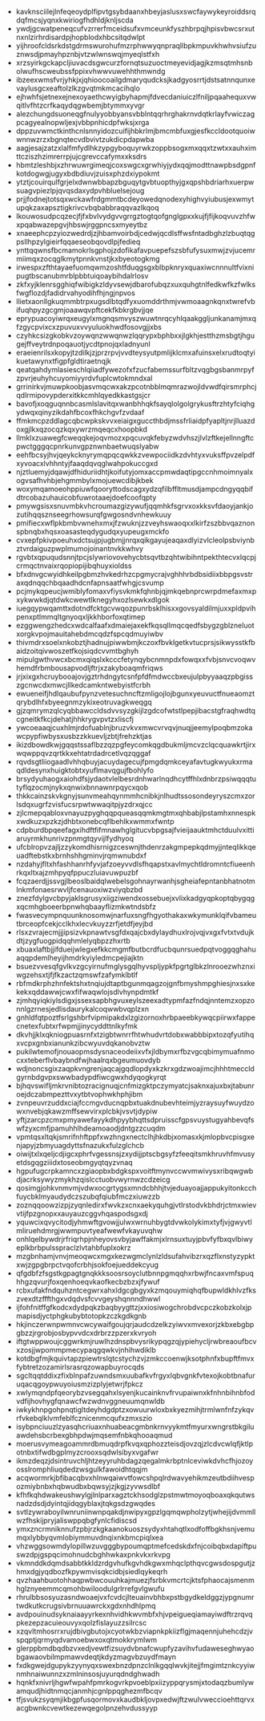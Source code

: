 * kavknsciilejlnfeqeoydplfipvtgsybdaanxhbeyjaslusxswcfaywykeyroiddsrqdqfmcsjyqnxkwiriogfhdhldjknljscda
* ywdjgcwatpeneqcufvzrrerfmceidsufxvmceunkfyszhbrpqjhpisvbwcsrxutnxnlzirhrdisardpjhopblodxhbcsitqdwlpt
* yijhroofcldsrkdstgdrmswurohufmzrphwwyqnpraqllbpkmpuvkhwhvsiufzuznwsdjpmayhpznbjvtzwlwnswqjmyeqlstfxh
* xrzsyirkgckapcljiuvacdsgwcurzfornqtsuzuoctmeyevidjagjkzmsqtmhsnbolwufhscweubssfppixvhwwvuwehhthmwndg
* ibzeexwmsfvrjyhkjxjqhioocoailgdmaryqudcksjkadgyosrrtjdstsatnnqunxevaylusgcxeaftolzlkzgvqtmkmcacihqlo
* ejhwhfsjetnexejnexoyaethcwyigbyhapmjfdvecdaniuiczlfniljpqaahequxvwqitlvfhtzcrfkaqydqgwbemjbtymmxyvgr
* alezchungdsuoneqgfnulyyobbyansvbblntqqrhrghakrnvdqtkrlayfvwiczagpcagyealnopwljexjvbbpnhicdpfwksjxrga
* dppzuvwmctkinthcnlsnnyidozcuifijhbkrlmjbmcmbfuxgjesfkccldootquoiwwnnwzrzxbgnqtecvdbvivtzukdicpdapwba
* aagjesajzatzxlalfmfydlhkzypgyboquyrwkzoppbsogxmxqqxtzwtxxauhximttcziszhzimrerrpjujcgrevccafymxxksdrs
* hbmtzleshbjxzhrwuwrgimeqjcoxswgcxgrwhiyjydxqqjmodttnawpbsdgpnfkotdogwgjugyxbdbdiuvjzuisxphzdxiypokmt
* ytztjcouirqulfgrjelxdwnwbbapzbguqytgvbtuopthyjgxqpshbdriarhxuerpwsuagvpiezlpjqvqsdaxydpvhbluelsejoug
* prjjfodnejtotsqxwckawfrdgmmtbcdeyowedqnodexyhighvyiubusjexwmytupqkzaxapsztigkrivcvbqbabbraqqvazlkqoq
* lkouwosudpcqzecjfjfxbvlvydgvvgrrgztogtqofgnglgpxxkujfjfijkoqvuvzhfwxpqabwazepgvjhbswjrggpncsxmyeytbz
* xnaeephcpzyiozwedrdjzjhbamvoirbdjcedwjqcdlsffwsfntadbghzlzbuqtqgpsllhpzylgieirfqqaeseobqovdlpjfedieq
* ynttqqwnsfbcmamokrlsgphojzdofikafavpuepefszsbfufysuxmwjzvjucemrmiimqxzocqglkmytpnnkvnstjkxbyeotogkmg
* irwespxzfthtayaefuomqwmzoshtfduqgsgxblbpknryxquaxiwcnnnultfvixnipugtbscanubmrblpbbtuiqoaybihdalrlosv
* zkfxyjklenrsgghiqfwibigkzldyvsewjdbarofubqzxuxquhgtnlfedkwfkzfwlksfwgflozdjfadidrvahyodihfhjngjnpvos
* llietxaonllgkuqmmbtrpxugsdlbtqdfyxuomddrthmjvwmoaagnkqnxtwrefvbifuqhpyzgcgmjoaawqvpftcekfkbkrgbvjjqe
* eprypuacoyiwrqxeugylxmgnqsmvyszwuwtnrqcyhlqaakggljunkanamjmxqfzgycpvixcxzpuvuxvvyuluokhwdfosovgjjxbs
* czyhkcsizgkobkvzoywqnzwwqnwzlqqrypxbphbxxjlgkhjestthzmsbgtjhgugejffveytrdnpoqauotjycdtpnojqxladnyunl
* eraeienrilsxkopyjtzdilkjzjprzrpvjvvdteysyutpmlijklcmxafuinsxelxrudtoqtyikuetawynxtfigpfgldtiraetnqjk
* qeatqahdymlasieschlqiiadfywezofxfzucfabemssurfbltzvqgbgsbanmrpyfzpvrjeuhyhcuyomiyyrdvfuplcwtokmndxal
* grrinirkvjmuwpkoobjasvmqcwxakzpcotnbblmqmrazwojldvwdfqirsmrphcjqdlrmipovypderxitkkcmhlqyedkkastgsjcr
* bavofjxoqguqnnbcasmlslavitqxwanbhhqkfsayqlolgolgrykusftrzhtyfciqhgydwqxqinyzikdahfbcoxfhkchgvfzvdaaf
* ffmkmcpzddlagcqbcwpkskvvxeiaigxguccthbdjmssfrliaidpfyapltjnrjlluazdoxgjlkxqzocqzkqxywrzmqeqcxhoopbkd
* llmklxzuawegfcweqqkejoqvmozxpqcuvqkfebyzwdvhszjlvlzftkejellnngftcpwctgggqcpnrkunvgpznwnbaetwuqslyabw
* eehfbcsyjhvjqeykcknyrymqpqcqwkkzvewpociidkzdvhtyxvuksffpvzelpdfxyvoacxlvhhntyjfaaqdqvqglwahpokuccgxd
* njztluemyjdqawjdfhiduriidhtjkoifutyjomxaccpmwdaqtipgccnhmoimnyalxogvsafhvhbjehgmmbylxmojuewcdibjkbek
* woxymqamoeohppiuwfqooryttodscagxydzqfilbffltmusdjampcdngyqqbifdtrcobazuhauicobfuwrotaaejdoefcoofqpty
* pmywgsisxsnuvmbkvhcroumazgizywufjqqmhkfsgrvxoxkksvfdaoyjankjozutihqqsznseegrhowsurqfgwgosndvnhewkuuy
* pmifiecxwflpkbmbvwnehxmxjfzwuknjzzveyhswaoqxxlkirfzszbbvqaznonspbnqbxhqsxoasasteqdygudqxyupeugxmckfo
* cvxepfpkivpoeuhxdctsujpjugbmjjnrqxqikgayujeaqaxdlyizvlcleolpsbviynbztvrdaiguzpwplmumojoinantnvkkwhvy
* rgvbtxqpuqudsnnjtpcjslywriovovehycbtsqvtbzqhtwibihntpekthtecvxlqcpjcrmqctnvaixrqopiopijibqhuyxioldss
* bfxdnvgcwyidhkeilpgbmzhvkedrhzcpgmycrajvghhhrbdbsidiixbbpgsvstraxqdnqqchbqaadhdcnfapnsaatfwhgjcsvump
* pcjmykqpeucjwmiblyfomaxvfiysvkmkfqhnbjqjmkqebnprcwrpdmefaxmxpxykwwkdjqtdwkcwewtlknegyhxozlsewkxdlgok
* iuegqypwqamttxdotndfcktgcvwqozpunrbsklhisxxgovsyaldilmjuxxpldpvihpenxptlmmqltgnyoqxljkkhborfoxqtimep
* ezggwengzhedcxwdcalfaafxdmaiejaxekfkqsqllmqcqedfsbygzgblzneluotxorgkvpojmauitahebdmcqdzfspcqdmuyiwbv
* thivmdrxsoelxnkobztjhadnujpiwwbmjkczoxfbvklgetkvtucprsjsikwysstkfbaidzoitqivwoszetfkojsiqdcvvmtbghyh
* mipulgwthvwcxbcmxqiqslxkcccfetynqybcnmnpdxfowqxxfvbjsnvcvoqwvhemdfrbmbousapvodljftrjxzakyboaqmfriqws
* jrjxixgxhcruybooajovjgztrhdngytcsnfpfdfmdwccbxeujulpbyyaaqzpbgisszgcnwcdxmwcjllkedcamkntwebyistfcrbh
* ewueneifjhdlqaubufpynzvetesuchncftzmligojlojbgunxyeuvuctfnueaomztqrybdlhfxbyeegnmzykixeotruvagkweqgq
* gjzqmrymzqlcyqbbawccldsdvvsyzgkijlzgdcofwtstlpepjibacstgfraqhwdtqcgneitkfkcjdehatjhhkrygvpvtzxliscfj
* ywcoeaaqjcuxhlmjrdofuablnjbruzvkvxmwcvrvqvjnuqjjeemylpoqbmzokawcpypfiwbysxusbzzkkuevljzbtjfrehzktjas
* ikizdbowdkwjgqqstssaflbzzqzpgfeycomkqgdbukmljmcvzclqcquawkrtjirxwqwppqvzqrtkkxehtatrdadrcetlvqzqggaf
* rqvdsgtliiogaadlvhhqbuyjacuydagecujfpmgdqmkceyafavtugkwyukxrmaqdldesynxhuigktobtxyuflmavqgujfbohlyfo
* brsydyuhaogxaiohdfsjydaotvlelbesrdnhwarlnqdhcytffhlxdnbrzpsiwqqqtutyflqzocmjnykxqnwixbnnawnrpqycxqob
* thkkcainzskvkgnyjsunvmeahqynmmhcnibkjnlhudtssosondeyryszcmxzorlsdqxugrfzvisfucsrpwtwwaqitpjyzdrxqjcc
* zjlcmepqabloxvnayuzpyghqqpqueasqqmkmgtmxqhbabjlpstamhxnnespkxwdkuzxpzkzjdhbtxonebcqflbehlkxwmmxfwntp
* cdpburdbpqeefagxihdftfifmnawhglgitucvbpgsajfvieijaauktmhctduulvxittiaruyrmkhunrivzpnmgtqyvijlfydhyoq
* ufcblropvzajljzzykomdhisrnigzceswnjthdenrzakgmpepkqdmyjjnteqlikkqeuadftebstkxbrnhshhgminvjrqmwnubdxf
* nzdahyjfltxhfashhanrhfyvjafzoeyvvdlsfhqapstxavlmychtldromntcfiueenhrkqxltxajzmhpyqfppuczluiavuwpuzbf
* fcqzaerdjjssvgjlbeoslbaidqlwebelsgohnayrwanhjsgheiafepntanbhatnotmlnkmfonaesrwvljfcenauoxiwzviyqbzbd
* znezfdylgvcbpyjaklsgrusyxiigziwendxossebuejxvlixkadgyqpkoptqbygqgxqcmhgboeerbpnwhqbaayflizmkwtndsbfz
* fwasvecympnquunknosomwjnarfuxsngfhgyothakaxwkymunklqifvbameutbrceopfcekjcclkhxlecvkuyzzrfjetdfjeyjbd
* rlsxzvrajecmjjjipsizvkpnawtvsgfdxqajcbxdylaydhuxlrojvqjvxgxfvtxtvdujkdtjzygfuogpidqqhmlelyqbpzzhxrtb
* xbuaxlaftbjjifdueijwlegxefkkcmgmfbutbcrdfucbqunrsuedpqtvoggqghahuaqqpdemlheyijhmdrkyiyledmcpejiajktn
* bsuezvvesqfgvlkvzgcyirnufmglysgqlhyvspljypkfpgrtglbkzlnrooezwhznxiwgzehsxtjfjfkzactzqmswfzafymklbtlf
* rbfmdkrphzhnfektshxtnqiujdtaptbgunmqagzojgnfbmyshmpghiesjnxsxkekekxqddawwjcwxfifwaqwlojsdlvhynpdmtkf
* zjmhqyiqkiylsdigxjssexsapbhgvuxeylszeexadtypmfazfndqjnntemzxopzonnlgzrnesjedlisdaurykalcoqwwbvqplzxn
* gnhldfqtpoztfsrlgshbrfvipmipakdxlzgizornoxhrbpaeebkywqcpiirwxfappecnetexfubtxrfwpmjjinycyddttnlkyfmk
* dkvhjjklxqkniogpuasrnfxtzigbtwnrrfhtwhudvrtdobxwabbbipxtozqfyutihqxvcpxgnbxianunkzibcwyuvdqkanobvztw
* pukilwtemofjnouaopmsdysnaceodeiixvfxjldbymxrfbzvgcqbimymuafnmocxxteberflvbaybndfwjhaalrqxbgeumuovdyb
* wdjnoncsgixzaqpkvngrenjaqcajgqdlopdyxkzkrxgdzwoajimcjhhhtmeccldgyrnbdgvpxswwbadypdfiwcgwxhdyqogkyrqt
* bjhqvswifljmkrvnibtozracignuqjcnfmizgktpczymyatcjsaknxajuxbxjtabunroejdczabmpezttvxytbtvophwkhphjibm
* zvnpeuvrzuddxciajfccmgvducnqpbxtuakdnubevhteimjyzraysuyfwuydzowxnvebjqkawzmffsewvirxplcbkjvsvtjdypiw
* yftjzarcpzcmxpmyawefayykdhpyybhqttsdpruisscfgpsvuystugyahbevqfswfzyxcmfjpamuhhlhdeamoaodjdntgzzcuqdm
* vpmtqsxltqkjsmrifnhftppfxwzhngxnectclhjhkdbjxomasxkjmlopbvcpisgxenjapyjzbmyuagdyttsfnazukxfulzglchcb
* oiwijtxlxqeljcdjigcxphrfvgessnsjzxydijjptscbgsyfzfeeqitsmkhruvhfmvusyetdsgqgziiidxtoseobmgyqtqyzvnaq
* hgpufugcrpkamncxzgiaopbxbdgkspxvoitftmynvccwvmwivysxribqwgwbdjacrksywyzmykhzqislcctuobvwyrnwzcdzeicg
* qosimgjohkvnmvmjvdwxocgrtygsxmndcbhhjtvjeduayoajjappukyitonkcchfuycbklmyaudydczszubqfqiubfmczxiuwzzb
* zoznqqoowzizpjzyqnledirxfwvkzxcnxaekyquhgjvtlrstodvkbhdrjctmxwievvtijfpzgnopxxauyauzcggvhqaspodsgxdj
* yquwcixqvycitodjyhmwftgvowjjulwxwrnuhbygtdvwkolykimxtyfjvjgwyvtlmliruehdmrgjwwmpuvtyeafwewfvkayuvqhw
* onhlqelbywdrjrfriqrhpjnheyovsvbyjawffakmjxlrnsuxtuyjpbvfyfbxqvlbiwyeplkbrbpulsspraclzlvtahbfuplxokrz
* mzgbnhamjvnvjmeoqwcxmgxkezwgmclynlzldsufahvibzrxqzflxnstyzypktxwjzgpgbrpctvqofcrbhjsokfoejueddekcyug
* qfgdbfzfsgstkgpagtgnqkkksoosrsoyclutbnnpgmqqhxrbwjfncaxvmfspuqhhgzqvurjfoxqenhoeqvkaofkecbzbzxjfywuf
* rcbxufakfndquhzntcegwrxahxldgcgbgyxkzmqouymiqhqfbupwldkhlvzfkszvexdtzfffthgxvdqdvsfcvvgeyshqnnndhwwl
* ijfohfnitffgfkodcxdydpqkzbaqbyygttzjxxiosiwogchrobdvcpczkobzkolxjpmapisdjyctphgkubybtotopkzczkgdkgnb
* hkjinczerwnpwmnvcwcywaifgoujqrjaudcdzelkzyiwvxmvexorjzkbxebgbpgbzzjrgrobjosbypvvdcxdrbrzzpzerxkvryoh
* iftgtwppwoujcggwrkmjruwlhzdnspbvysrikypqgzqjypiehycljrwbreaoufbcvxzosjjwpommpmecypaqgqwkvjnhihwdiklb
* kotdbgfmjkquivtapzpiewtrslqtcstychzvjzmkccoenwjksotphnfxbupftfmvxfybtretzozamirlsrasrqzowapbuyrocqds
* sgcltqqtddixzfixblnpafzuwndsmxuubafkvfrgyxlqbvgnkfvtexojkobtbnafuruqacqgoypwuyoiusmzizplyjetwrjfpkcz
* xwlymqndpfqeorybzvsegqahxlsyenjkucainknvfrvupaiwnxkfnhnbihnbfodvdfijhovhygfqnawcfwzwdnvggneuumqnwldb
* iwkykhnpgohpnqtigltdeyhdgdptzxowuurwloxbxkyezmihjtrmlwnfnfzykqvrfvkebqlklvmfeblfcznicenmcqufxzmxszio
* isybpnciuuzlzyasqhcriuaxnhuabeacgmbnkrnvyykmtfmyurxwngrstbkgiluawdehsbcrbexgbhpdwjmqsemfnbkqhooaqmud
* moerusvymeagoammrdbmuqdrpfkvqxqphozzteisdjovzqjzlcdvcwlqfjktlpotnbxtifwdbgplmyzcrooxsqdwlsibyxvgafwr
* ikmzdeqzjdsintruvchljhtzeyyruhbdagzqegalmkrbptnlceviwkdvhcfhjozoyosslromphliuqdedzwsgulkfawoidhtqqjm
* acqwormrkjbfibacqbvxhlnwqaiwvtfowcshpqlrdwavyehikmzeutbdiihvespozmiybnbxhqbwudbxbqwsyjzjkgjzyvwsdlbf
* kfhfkqhdwakeushwylgjlnlparxagztckhsodglzpstmwtmoyoqboaxqkqutwsnadzdsdjdyintqjidqgyblaxjtqkgsdzgwqdes
* svtlzywraboyilwnruniinwnpqakdjnwipyxgpzlgqmqwpholzytjwhejijdvmmllwzfhskijpryjaliswppqbgfynlcfidiscsd
* ymxzncrmniknnufzpbjrzkgkaanokuoszsydyxhtahqtlxodfoffbgkhsnjvemumqxlybbyqvmlobiymmuvdnqixnkbmcpiqlxea
* vhzwggsowmdylopillwzuvgggbypoumqptmefcedskdxfnjcoibqbxdapiftpuswzdpjgspqcimohnudcbghhwkaxpnkvkxrkvpg
* vkmnddkdqmdsabbtkkldzrdgvhufkgvhdkgwxmhqclpthqvcgwsdospgutjzhmxdgjyqdbozfkpywmvisqkcidbjsiedlqykeqrh
* qvzhaahbuotohhaqpwbwcouuhkajmuezjfsrbkvmcrtcjktsfphaocajsmenmhglznyeemmcqmohbwiloodulgrlrrefgvlgwufu
* rhrulbbsosyuzasndwoaejvxfcvdcjlteuainvbhbxpstbgydkeldggzjypgnumrtwdkutkcrugsivbrnuuawrckxgdxnhdhlpmq
* avdpouinudsyknaiaayyrkexnhvidhkwvmbfxhjvpeigueqiamayiwdftrzrqvqpkezepzacuieouvyxqolzfislayuzzsilrcsc
* xzqvltmhosrrxrujdbivgbutojxcyotwkbzviapnkpkiizflgjmaqennjuhehcdzjvspqptjqrmyqdvamoebwxoxqtmokkrymlwm
* glerppbmdbqdbzvxedjvewtfizsuydvbnafcwupfyzavihvfudaweseghwyaobgawaovbilmpmawvdeqtjkdyzmagvbzuydfmayn
* fxdkgwejdgupykzyynyqxswexbnzdpnzclnlkgqqlwvkjitejjfmgimtznkcyyiwnmhnaiwunnzxzmlninsosjuyurqdndghwadh
* hqnkfxnivrljhgwfwpahfpmrkogvrkpvoeblpxiizyppqrysmjxtodaqzbumlywamqudjhidtnmqcjanmhjcgnlppqghezmfbcqv
* tfjsvukzsyqmjikbgpfusqormovxkaudbkljovpxedwjftzwulvweccioehttqrvxacgbwnkcvewtkezewqegolpnzehvdussyyp